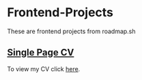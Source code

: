 # Frontend-Projects
These are frontend projects from roadmap.sh

## [Single Page CV](https://roadmap.sh/projects/single-page-cv)
To view my CV click [here](https://tedliew.github.io/Frontend-Projects/singlepageCV.html).
